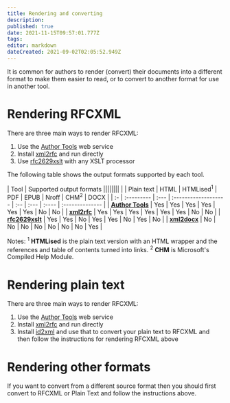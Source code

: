 ```yaml
---
title: Rendering and converting
description: 
published: true
date: 2021-11-15T09:57:01.777Z
tags: 
editor: markdown
dateCreated: 2021-09-02T02:05:52.949Z
---
```


It is common for authors to render (convert) their documents into a different format to make them easier to read, or to convert to another format for use in another tool. 

# Rendering RFCXML
There are three main ways to render RFCXML:
1. Use the [Author Tools](/https://author-tools.ietf.org) web service
1. Install [xml2rfc]() and run directly
1. Use [rfc2629xslt](https://greenbytes.de/tech/webdav/rfc2629xslt/rfc2629xslt.html) with any XSLT processor

The following table shows the output formats supported by each tool.

| Tool | Supported output formats ||||||||
|    | Plain text | HTML | HTMLised<sup>1</sup> | PDF | EPUB | Nroff | CHM<sup>2</sup> | DOCX |
| :- | :--------- | :--- | :------------------- | :-- | :--- | :---- | :-------------- |
| [**Author Tools**](/https://author-tools.ietf.org) | Yes | Yes | Yes | Yes | Yes | Yes | No | No |
|  [**xml2rfc**]() | Yes | Yes | Yes | Yes | Yes | Yes | No | No |
| [**rfc2629xslt**](https://greenbytes.de/tech/webdav/rfc2629xslt/rfc2629xslt.html) | Yes | Yes | No | Yes | Yes | No | Yes | No |
| [**xml2docx**](https://github.com/evyncke/xml2docx) | No | No | No | No | No | No | No | Yes |

Notes:
<sup>1</sup> **HTMLised** is the plain text version with an HTML wrapper and the references and table of contents turned into links.
<sup>2</sup> **CHM** is Microsoft's Compiled Help Module.


# Rendering plain text
There are three main ways to render RFCXML:
1. Use the [Author Tools](/https://author-tools.ietf.org) web service
1. Install [xml2rfc]() and run directly
1. Install [id2xml]() and use that to convert your plain text to RFCXML and then follow the instructions for rendering RFCXML above


# Rendering other formats
If you want to convert from a different source format then you should first convert to RFCXML or Plain Text and follow the instructions above.